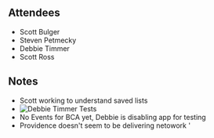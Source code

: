 ## Attendees
- Scott Bulger
- Steven Petmecky
- Debbie Timmer
- Scott Ross

## Notes
- Scott working to understand saved lists
- ![Debbie Timmer Tests](images/debbie_timmer_test.jpg, 'Debbie Timmer Paths')
- No Events for BCA yet, Debbie is disabling app for testing
- Providence doesn't seem to be delivering netowork '
